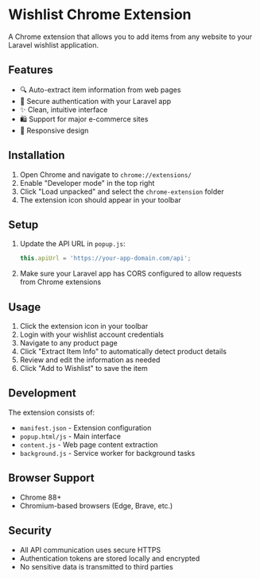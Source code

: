 # Wishlist Chrome Extension

A Chrome extension that allows you to add items from any website to your Laravel wishlist application.

## Features

- 🔍 Auto-extract item information from web pages
- 🔐 Secure authentication with your Laravel app
- ✨ Clean, intuitive interface
- 🛍️ Support for major e-commerce sites
- 📱 Responsive design

## Installation

1. Open Chrome and navigate to `chrome://extensions/`
2. Enable "Developer mode" in the top right
3. Click "Load unpacked" and select the `chrome-extension` folder
4. The extension icon should appear in your toolbar

## Setup

1. Update the API URL in `popup.js`:
   ```javascript
   this.apiUrl = 'https://your-app-domain.com/api';
   ```

2. Make sure your Laravel app has CORS configured to allow requests from Chrome extensions

## Usage

1. Click the extension icon in your toolbar
2. Login with your wishlist account credentials
3. Navigate to any product page
4. Click "Extract Item Info" to automatically detect product details
5. Review and edit the information as needed
6. Click "Add to Wishlist" to save the item

## Development

The extension consists of:
- `manifest.json` - Extension configuration
- `popup.html/js` - Main interface
- `content.js` - Web page content extraction
- `background.js` - Service worker for background tasks

## Browser Support

- Chrome 88+
- Chromium-based browsers (Edge, Brave, etc.)

## Security

- All API communication uses secure HTTPS
- Authentication tokens are stored locally and encrypted
- No sensitive data is transmitted to third parties
